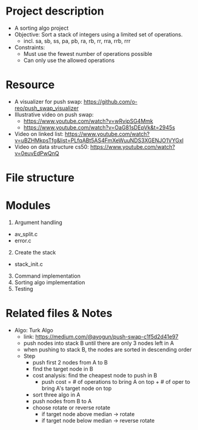 # Project description
- A sorting algo project
- Objective: Sort a stack of integers using a limited set of operations.
    - incl. sa, sb, ss, pa, pb, ra, rb, rr, rra, rrb, rrr
- Constraints: 
    - Must use the fewest number of operations possible
    - Can only use the allowed operations
# Resource
- A visualizer for push swap: https://github.com/o-reo/push_swap_visualizer
- Illustrative video on push swap: 
  - https://www.youtube.com/watch?v=wRvipSG4Mmk
  - https://www.youtube.com/watch?v=OaG81sDEpVk&t=2945s
- Video on linked list: https://www.youtube.com/watch?v=uBZHMkpsTfg&list=PLfqABt5AS4FmXeWuuNDS3XGENJO1VYGxl
- Video on data structure cs50: https://www.youtube.com/watch?v=0euvEdPwQnQ
# File structure
# Modules
1. Argument handling
  - av_split.c
  - error.c
2. Create the stack
  - stack_init.c
3. Command implementation
4. Sorting algo implementation
5. Testing
# Related files & Notes
- Algo: Turk Algo
  - link: https://medium.com/@ayogun/push-swap-c1f5d2d41e97
  - push nodes into stack B until there are only 3 nodes left in A
  - when pushing to stack B, the nodes are sorted in descending order
  - Step
    - push first 2 nodes from A to B
    - find the target node in B
    - cost analysis: find the cheapest node to push in B
      - push cost = # of operations to bring A on top + # of oper to bring A's target node on top
    - sort three algo in A
    - push nodes from B to A
    - choose rotate or reverse rotate
      - if target node above median -> rotate
      - if target node below median -> reverse rotate